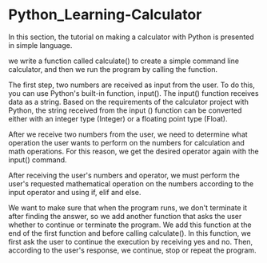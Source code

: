 # Python_Learning-Calculator


In this section, the tutorial on making a calculator with Python is presented in simple language.

we write a function called calculate() to create a simple command line calculator, and then we run the program by calling the function.

The first step, two numbers are received as input from the user. To do this, you can use Python's built-in function, input(). The input() function receives data as a string.
Based on the requirements of the calculator project with Python, the string received from the input () function can be converted either with an integer type (Integer) or a floating point type (Float).

After we receive two numbers from the user, we need to determine what operation the user wants to perform on the numbers for calculation and math operations. For this reason, we get the desired operator again with the input() command.

After receiving the user's numbers and operator, we must perform the user's requested mathematical operation on the numbers according to the input operator and using if, elif and else.

We want to make sure that when the program runs, we don't terminate it after finding the answer, so we add another function that asks the user whether to continue or terminate the program. We add this function at the end of the first function and before calling calculate(). In this function, we first ask the user to continue the execution by receiving yes and no. Then, according to the user's response, we continue, stop or repeat the program.
